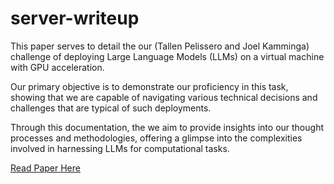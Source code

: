 # server-writeup

This paper serves to detail the our (Tallen Pelissero and Joel Kamminga) challenge of deploying Large Language Models (LLMs) on a virtual machine with GPU acceleration.

Our primary objective is to demonstrate our proficiency in this task, showing that we are capable of navigating various technical decisions and challenges that are typical of such deployments. 

Through this documentation, the we aim to provide insights into our thought processes and methodologies, offering a glimpse into the complexities involved in harnessing LLMs for computational tasks.

[Read Paper Here](/writeUp.md)